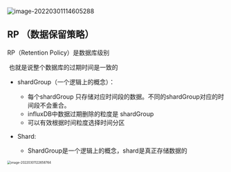 ``` java

```



![image-20220301114605288](https://gitee.com/guxiangfly/blogimage/raw/master/img/image-20220301114605288.png)



## RP （数据保留策略）

RP（Retention Policy）是数据库级别

​	   也就是说整个数据库的过期时间是一致的

- shardGroup（一个逻辑上的概念）：
  - 每个shardGroup 只存储对应时间段的数据。不同的shardGroup对应的时间段不会重合。
  - influxDB中数据过期删除的粒度是 shardGroup
  - 可以有效根据时间粒度选择时间分区

- Shard:
  - ShardGroup是一个逻辑上的概念，shard是真正存储数据的



<img src="/Users/didi/Library/Application Support/typora-user-images/image-20220301122658764.png" alt="image-20220301122658764" style="zoom:50%;" />

